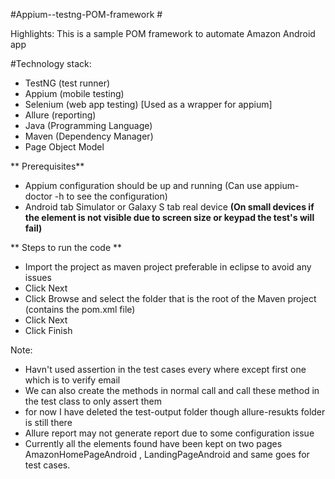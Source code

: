 
#Appium--testng-POM-framework #


Highlights:
This is a sample POM framework to automate Amazon Android app


#Technology stack:
- TestNG (test runner)
- Appium (mobile testing)
- Selenium (web app testing) [Used as a wrapper for appium]
- Allure (reporting)
- Java (Programming Language)
- Maven (Dependency Manager)
- Page Object Model

** Prerequisites** 

- Appium configuration should be up and running (Can use appium-doctor -h to see the configuration)
- Android tab Simulator or Galaxy S tab real device **(On small devices if the element is not visible due to screen size or keypad the test's will fail)**

** Steps to run the code ** 

* Import the project as maven project preferable in eclipse to avoid any issues
* Click Next
* Click Browse and select the folder that is the root of the Maven project (contains the pom.xml file)
* Click Next
* Click Finish

Note: 
- Havn't used assertion in the test cases every where except first one which is to verify email
- We can also create the methods in normal call and call these method in the test class to only assert them
- for now I have deleted the test-output folder though allure-resukts folder is still there
- Allure report may not generate report due to some configuration issue
- Currently all the elements found have been kept on two pages AmazonHomePageAndroid , LandingPageAndroid and same goes for test cases.


